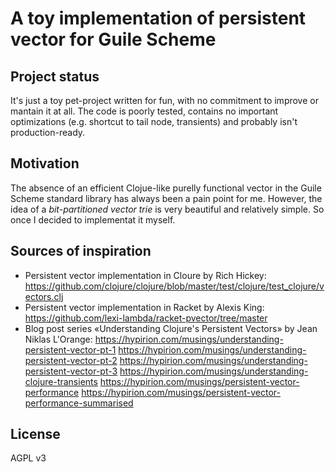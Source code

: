 # A toy implementation of persistent vector for Guile Scheme

## Project status

It's just a toy pet-project written for fun, with no commitment to improve or mantain it at all. The code is poorly tested, contains no important optimizations (e.g. shortcut to tail node, transients) and probably isn't production-ready.

## Motivation

The absence of an efficient Clojue-like purelly functional vector in the Guile Scheme standard library has always been a pain point for me. However, the idea of a _bit-partitioned vector trie_ is very beautiful and relatively simple. So once I decided to implementat it myself.

## Sources of inspiration

 - Persistent vector implementation in Cloure by Rich Hickey: https://github.com/clojure/clojure/blob/master/test/clojure/test_clojure/vectors.clj
 - Persistent vector implementation in Racket by Alexis King: https://github.com/lexi-lambda/racket-pvector/tree/master
 - Blog post series «Understanding Clojure's Persistent Vectors» by Jean Niklas L'Orange:
https://hypirion.com/musings/understanding-persistent-vector-pt-1
https://hypirion.com/musings/understanding-persistent-vector-pt-2
https://hypirion.com/musings/understanding-persistent-vector-pt-3
https://hypirion.com/musings/understanding-clojure-transients
https://hypirion.com/musings/persistent-vector-performance
https://hypirion.com/musings/persistent-vector-performance-summarised

## License

AGPL v3
